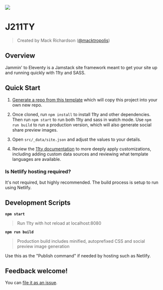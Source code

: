 ![](https://www.dropbox.com/s/4kjv41m03748tjo/j211ty-lobby-card%402x.jpg?raw=1)

# J211TY
> Created by Mack Richardson ([@macktropolis](https://github.com/macktropolis))
> 
## Overview
Jammin' to Eleventy is a Jamstack site framework meant to get your site up and running quickly with 11ty and SASS.
## Quick Start

1. [Generate a repo from this template](https://github.com/macktropolis/j211ty/generate)
   which will copy this project into your own new repo.

1. Once cloned, run `npm install` to install 11ty and other dependencies. Then run `npm start` to run both 11ty and sass in watch
   mode. Use `npm run build` to run a production version, which will also generate social share
   preview images.

1. Open `src/_data/site.json` and adjust the values to your details.

2. Review the [11ty documentation](https://11ty.dev) to more deeply apply customizations, including
   adding custom data sources and reviewing what template languages are available.

### Is Netlify hosting required?

It's not required, but highly recommended. The build process is setup to run using Netlify.

## Development Scripts

**`npm start`**

> Run 11ty with hot reload at localhost:8080

**`npm run build`**

> Production build includes minified, autoprefixed CSS and social preview image generation

Use this as the "Publish command" if needed by hosting such as Netlify.

## Feedback welcome!

You can [file it as an issue](https://github.com/macktropolis/j211ty/issues).

